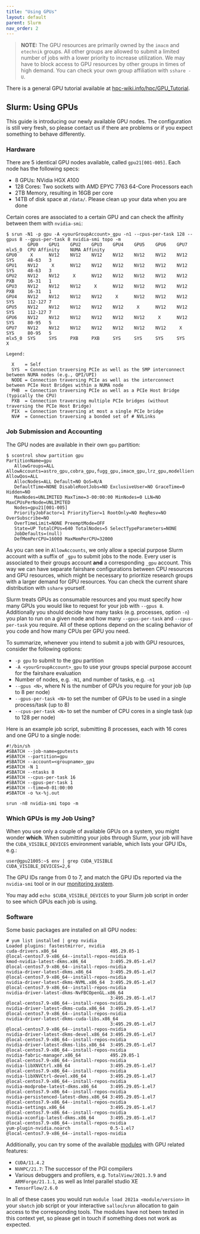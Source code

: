 ```yaml
---
title: "Using GPUs"
layout: default
parent: Slurm
nav_order: 2
---
```


> **NOTE:**
> The GPU resources are primarily owned by the `imacm` and `etechnik` groups.
> All other groups are allowed to submit a limited number of jobs with a lower priority to increase utilization.
> We may have to block access to GPU resources by other groups in times of high demand.
> You can check your own group affiliation with `sshare -U`.


There is a general GPU tutorial available at [hpc-wiki.info/hpc/GPU_Tutorial](https://hpc-wiki.info/hpc/GPU_Tutorial).


## Slurm: Using GPUs
This guide is introducing our newly available GPU nodes.
The configuration is still very fresh, so please contact us if there are problems or if you expect something to behave differently.


### Hardware
There are 5 identical GPU nodes available, called `gpu21[001-005]`.
Each node has the following specs:
  - 8 GPUs: NVidia HGX A100
  - 128 Cores: Two sockets with AMD EPYC 7763 64-Core Processors each
  - 2TB Memory, resulting in 16GB per core
  - 14TB of disk space at `/data/`. Please clean up your data when you are done

Certain cores are associated to a certain GPU and can check the affinity between them with `nvidia-smi`:
```
$ srun -N1 -p gpu -A <yourGroupAccount>_gpu -n1 --cpus-per-task 128 --gpus 8 --gpus-per-task 8 nvidia-smi topo -m
        GPU0    GPU1    GPU2    GPU3    GPU4    GPU5    GPU6    GPU7    mlx5_0  CPU Affinity    NUMA Affinity
GPU0     X      NV12    NV12    NV12    NV12    NV12    NV12    NV12    SYS     48-63   3
GPU1    NV12     X      NV12    NV12    NV12    NV12    NV12    NV12    SYS     48-63   3
GPU2    NV12    NV12     X      NV12    NV12    NV12    NV12    NV12    PXB     16-31   1
GPU3    NV12    NV12    NV12     X      NV12    NV12    NV12    NV12    PXB     16-31   1
GPU4    NV12    NV12    NV12    NV12     X      NV12    NV12    NV12    SYS     112-127 7
GPU5    NV12    NV12    NV12    NV12    NV12     X      NV12    NV12    SYS     112-127 7
GPU6    NV12    NV12    NV12    NV12    NV12    NV12     X      NV12    SYS     80-95   5
GPU7    NV12    NV12    NV12    NV12    NV12    NV12    NV12     X      SYS     80-95   5
mlx5_0  SYS     SYS     PXB     PXB     SYS     SYS     SYS     SYS      X

Legend:

  X    = Self
  SYS  = Connection traversing PCIe as well as the SMP interconnect between NUMA nodes (e.g., QPI/UPI)
  NODE = Connection traversing PCIe as well as the interconnect between PCIe Host Bridges within a NUMA node
  PHB  = Connection traversing PCIe as well as a PCIe Host Bridge (typically the CPU)
  PXB  = Connection traversing multiple PCIe bridges (without traversing the PCIe Host Bridge)
  PIX  = Connection traversing at most a single PCIe bridge
  NV#  = Connection traversing a bonded set of # NVLinks
```


### Job Submission and Accounting
The GPU nodes are available in their own `gpu` partition:
```
$ scontrol show partition gpu
PartitionName=gpu
   AllowGroups=ALL AllowAccounts=astro_gpu,cobra_gpu,fugg_gpu,imacm_gpu,lrz_gpu,modellierung_gpu,ops_gpu,optimierung_gpu,risiko_gpu,stroemung_gpu,whep_gpu,zim_gpu AllowQos=ALL
   AllocNodes=ALL Default=NO QoS=N/A
   DefaultTime=NONE DisableRootJobs=NO ExclusiveUser=NO GraceTime=0 Hidden=NO
   MaxNodes=UNLIMITED MaxTime=3-00:00:00 MinNodes=0 LLN=NO MaxCPUsPerNode=UNLIMITED
   Nodes=gpu21[001-005]
   PriorityJobFactor=1 PriorityTier=1 RootOnly=NO ReqResv=NO OverSubscribe=NO
   OverTimeLimit=NONE PreemptMode=OFF
   State=UP TotalCPUs=640 TotalNodes=5 SelectTypeParameters=NONE
   JobDefaults=(null)
   DefMemPerCPU=16000 MaxMemPerCPU=32000
```

As you can see in `AllowAccounts`, we only allow a special purpose Slurm account with a suffix of `_gpu` to submit jobs to the node.
Every user is associated to their groups account **and** a corresponding `_gpu` account.
This way we can have separate fairshare configurations between CPU resources and GPU resources, which might be necessary to prioritize research groups with a larger demand for GPU resources.
You can check the current share distribution with `sshare` yourself.

Slurm treats GPUs as consumable resources and you must specify how many GPUs you would like to request for your job with `--gpus 8`.
Additionally you should decide how many tasks (e.g. processes, option `-n`) you plan to run on a given node and how many `--gpus-per-task` and `--cpus-per-task` you require.
All of these options depend on the scaling behavior of you code and how many CPUs per GPU you need.

To summarize, whenever you intend to submit a job with GPU resources, consider the following options:
  - `-p gpu` to submit to the gpu partition
  - `-A <yourGroupAccount>_gpu` to use your groups special purpose account for the fairshare evaluation
  - Number of nodes, e.g. `-N1`, and number of tasks, e.g. `-n1`
  - `--gpus <N>`, where N is the number of GPUs you require for your job (up to 8 per node)
  - `--gpus-per-task <N>` to set the number of GPUs to be used in a single process/task (up to 8)
  - `--cpus-per-task <N>` to set the number of CPU cores in a single task (up to 128 per node)

Here is an example job script, submitting 8 processes, each with 16 cores and one GPU to a single node:
```
#!/bin/sh
#SBATCH --job-name=gputests
#SBATCH --partition=gpu
#SBATCH --account=<groupname>_gpu
#SBATCH -N 1
#SBATCH --ntasks 8
#SBATCH --cpus-per-task 16
#SBATCH --gpus-per-task 1
#SBATCH --time=0-01:00:00
#SBATCH -o %x-%j.out

srun -n8 nvidia-smi topo -m
```


### Which GPUs is my Job Using?
When you use only a couple of available GPUs on a system, you might wonder **which**.
When submitting your jobs through Slurm, your job will have the `CUDA_VISIBLE_DEVICES` environment variable, which lists your GPU IDs, e.g.:

```
user@gpu21005:~$ env | grep CUDA_VISIBLE
CUDA_VISIBLE_DEVICES=2,6
```

The GPU IDs range from 0 to 7, and match the GPU IDs reported via the `nvidia-smi` tool or in our [monitoring system](../gettingstarted/zabbix).

You may add `echo $CUDA_VISIBLE_DEVICES` to your Slurm job script in order to see which GPUs each job is using.


### Software
Some basic packages are installed on all GPU nodes:
```
# yum list installed | grep nvidia
Loaded plugins: fastestmirror, nvidia
cuda-drivers.x86_64                    495.29.05-1                     @local-centos7.9-x86_64--install-repos-nvidia
kmod-nvidia-latest-dkms.x86_64         3:495.29.05-1.el7               @local-centos7.9-x86_64--install-repos-nvidia
nvidia-driver-latest-dkms.x86_64       3:495.29.05-1.el7               @local-centos7.9-x86_64--install-repos-nvidia
nvidia-driver-latest-dkms-NVML.x86_64  3:495.29.05-1.el7               @local-centos7.9-x86_64--install-repos-nvidia
nvidia-driver-latest-dkms-NvFBCOpenGL.x86_64
                                       3:495.29.05-1.el7               @local-centos7.9-x86_64--install-repos-nvidia
nvidia-driver-latest-dkms-cuda.x86_64  3:495.29.05-1.el7               @local-centos7.9-x86_64--install-repos-nvidia
nvidia-driver-latest-dkms-cuda-libs.x86_64
                                       3:495.29.05-1.el7               @local-centos7.9-x86_64--install-repos-nvidia
nvidia-driver-latest-dkms-devel.x86_64 3:495.29.05-1.el7               @local-centos7.9-x86_64--install-repos-nvidia
nvidia-driver-latest-dkms-libs.x86_64  3:495.29.05-1.el7               @local-centos7.9-x86_64--install-repos-nvidia
nvidia-fabric-manager.x86_64           495.29.05-1                     @local-centos7.9-x86_64--install-repos-nvidia
nvidia-libXNVCtrl.x86_64               3:495.29.05-1.el7               @local-centos7.9-x86_64--install-repos-nvidia
nvidia-libXNVCtrl-devel.x86_64         3:495.29.05-1.el7               @local-centos7.9-x86_64--install-repos-nvidia
nvidia-modprobe-latest-dkms.x86_64     3:495.29.05-1.el7               @local-centos7.9-x86_64--install-repos-nvidia
nvidia-persistenced-latest-dkms.x86_64 3:495.29.05-1.el7               @local-centos7.9-x86_64--install-repos-nvidia
nvidia-settings.x86_64                 3:495.29.05-1.el7               @local-centos7.9-x86_64--install-repos-nvidia
nvidia-xconfig-latest-dkms.x86_64      3:495.29.05-1.el7               @local-centos7.9-x86_64--install-repos-nvidia
yum-plugin-nvidia.noarch               0.5-1.el7                       @local-centos7.9-x86_64--install-repos-nvidia
```

Additionally, you can try some of the available [modules](../software/modules) with GPU related features:
  - `CUDA/11.4.2`
  - `NVHPC/21.7`: The successor of the PGI compilers
  - Various debuggers and profilers, e.g. `TotalView/2021.3.9` and `ARMForge/21.1.1`, as well as Intel parallel studio XE
  - `TensorFlow/2.6.0`

In all of these cases you would run `module load 2021a <module/version>` in your `sbatch` job script or your interactive `salloc`/`srun` allocation to gain access to the corresponding tools.
The modules have not been tested in this context yet, so please get in touch if something does not work as expected.
